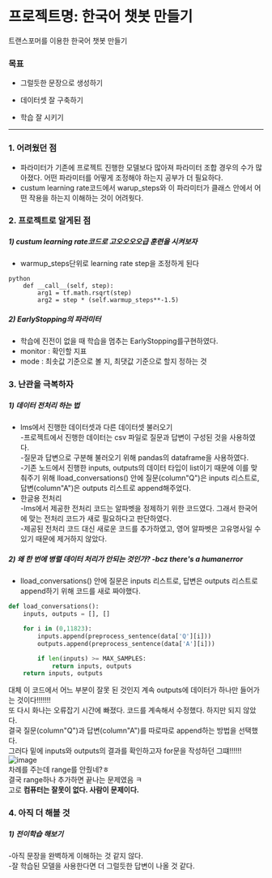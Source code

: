 # 프로젝트명: 한국어 챗봇 만들기

트랜스포머를 이용한 한국어 챗봇 만들기

### 목표
- 그럴듯한 문장으로 생성하기

- 데이터셋 잘 구축하기

- 학습 잘 시키기
_________________________________________________________________________________
### 1. 어려웠던 점
- 파라미터가 기존에 프로젝트 진행한 모델보다 많아져 파라미터 조합 경우의 수가 많아졌다. 어떤 파라미터를 어떻게 조정해야 하는지 공부가 더 필요하다.   
- custum learning rate코드에서 warup_steps와 이 파라미터가 클래스 안에서 어떤 작용을 하는지 이해하는 것이 어려웟다.


### 2. 프로젝트로 알게된 점
##### 1) custum learning rate코드로 고오오오오급 훈련을 시켜보자  
- warmup_steps단위로 learning rate step을 조정하게 된다
```
python
    def __call__(self, step):
        arg1 = tf.math.rsqrt(step)
        arg2 = step * (self.warmup_steps**-1.5)
   ```     

##### 2) EarlyStopping의 파라미터   
- 학습에 진전이 없을 때 학습을 멈추는 EarlyStopping를구현하였다.   
- monitor : 확인할 지표
- mode : 최솟값 기준으로 볼 지, 최댓값 기준으로 할지 정하는 것

### 3. 난관을 극복하자
##### 1) 데이터 전처리 하는 법   
- lms에서 진행한 데이터셋과 다른 데이터셋 불러오기  
    -프로젝트에서 진행한 데이터는 csv 파일로 질문과 답변이 구성된 것을 사용하였다.   
    -질문과 답변으로 구분해 불러오기 위해 pandas의 dataframe을 사용하였다.   
    -기존 노드에서 진행한 inputs, outputs의 데이터 타입이 list이기 때문에 이를 맞춰주기 위해 lload_conversations() 안에 질문(column"Q")은 inputs 리스트로, 답변(column"A")은 outputs 리스트로 append해주었다.
- 한글용 전처리   
    -lms에서 제공한 전처리 코드는 알파벳을 정제하기 위한 코드였다. 그래서 한국어에 맞는 전처리 코드가 새로 필요하다고 판단하였다.   
    -제공된 전처리 코드 대신 새로운 코드를 추가하였고, 영어 알파벳은 고유명사일 수 있기 때문에 제거하지 않았다.   
    
##### 2) 왜 한 번에 병렬 데이터 처리가 안되는 것인가? -bcz there's a humanerror 
- lload_conversations() 안에 질문은 inputs 리스트로, 답변은 outputs 리스트로 append하기 위해 코드를 새로 짜야했다.   
``` python
def load_conversations():    
    inputs, outputs = [], []

    for i in (0,11823):
        inputs.append(preprocess_sentence(data['Q'][i]))
        outputs.append(preprocess_sentence(data['A'][i]))

        if len(inputs) >= MAX_SAMPLES:
            return inputs, outputs
    return inputs, outputs

```   
대체 이 코드에서 어느 부분이 잘못 된 것인지 계속 outputs에 데이터가 하나만 들어가는 것이다!!!!!!!   
또 다시 화나는 오류잡기 시간에 빠졌다. 코드를 계속해서 수정했다. 하지만 되지 않았다.   
결국 질문(column"Q")과 답변(column"A")를 따로따로 append하는 방법을 선택했다.   
그러다 밑에 inputs와 outputs의 결과를 확인하고자 for문을 작성하던 그떄!!!!!!   
![image](https://user-images.githubusercontent.com/33904461/154084729-20cedbd2-e0f8-4be3-8d1d-bf04652473cf.png)   
차례를 주는데 range를 안줬네?ㅎ   
결국 range하나 추가하면 끝나는 문제였음 ㅋ    
고로 **컴퓨터는 잘못이 없다. 사람이 문제이다.**   

### 4. 아직 더 해볼 것
##### 1) 전이학습 해보기   
  -아직 문장을 완벽하게 이해하는 것 같지 않다.   
  -잘 학습된 모델을 사용한다면 더 그럴듯한 답변이 나올 것 같다.   
